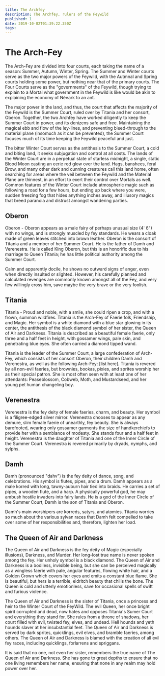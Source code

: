 ```yaml
---
title: The Archfey
description: The Archfey, rulers of the Feywild
published: 1
date: 2019-10-02T01:39:22.350Z
tags: 
---
```


# The Arch-Fey
The Arch-Fey are divided into four courts, each taking the name of a season: Summer, Autumn, Winter, Spring. The Summer and Winter courts serve as the two major powers of the Feywild, with the Autmnal and Spring courts holding some power, but nothing near that of the primary courts. The Four Courts serve as the "governments" of the Feywild, though trying to explain to a Mortal what government in the Feywild is like would be akin to explaining the economy of Néeark to an ant.

The major power in the land, and thus, the court that affects the majority of the Feywild is the Summer Court, ruled over by Titania and her consort, Oberon. Together, the two Archfey have worked diligently to keep the Summer Court in power, and its denizens safe and free. Maintaining the magical ebb and flow of the ley-lines, and preventing bleed-through to the material plane (insomuch as it can be prevented), the Summer Court focuses much of its time keeping the Feywild peaceful and just.

The bitter Winter Court serves as the antithesis to the Summer Court, a cold and biting land, it seeks subjugation and control at all costs. The lands of the Winter Court are in a perpetual state of starless midnight, a single, static Blood Moon casting an eerie red glow over the land. Hags, banshees, feral Drow, and many other dark and cunning creatures call this land home, often searching for areas where the veil between the Feywild and the Material Plane are thinnest, in an effort to exert their control over Mortals as well. Common features of the Winter Court include atmospheric magic such as following a road for a few hours, but ending up back where you were, sudden freezing fog that hides anything inches away, and illusory magics that breed paranoia and distrust amongst wandering parties.

## Oberon
Oberon - Oberon appears as a male fairy of perhaps unusual size (4' 6") with no wings, and is strongly muscled by fey standards. He wears a cloak made of green leaves stitched into brown leather. Oberon is the consort of Titania and a member of her Summer Court. He is the father of Damh and Verenestra. He is called King Oberon, but this is an honorific due to his marriage to Queen Titania; he has little political authority among the Summer Court.

Calm and apparently docile, he shows no outward signs of anger, even when directly insulted or slighted. However, his carefully planned and calculated revenges are commonly known amongst all of the Fey, and very few willingly cross him, save maybe the very brave or the very foolish.

## Titania
Titania - Proud and noble, with a smile, she could ripen a crop, and with a frown, summon wildfires. Titania is the Arch-Fey of Faerie folk, Friendship, and Magic. Her symbol is a white diamond with a blue star glowing in its center, the antithesis of the black diamond symbol of her sister, the Queen of Air and Darkness. Titania is described as a beautiful female faerie, only three and a half feet in height, with gossamer wings, pale skin, and penetrating blue eyes. She often carried a diamond tipped wand.

Titania is the leader of the Summer Court, a large confederation of Arch-Fey, which consists of her consort Oberon, their children Damh and Verenestra, as well as the following Arch-Fey: [list here]. Titania is revered by all non-evil faeries, but brownies, bookas, pixies, and sprites worship her as their special patron. She is most often seen with at least one of her attendants: Peaseblossom, Cobweb, Moth, and Mustardseed, and her young pet human changeling boy.

## Verenestra
Verenestra is the fey deity of female faeries, charm, and beauty. Her symbol is a filigree-edged silver mirror. Verenestra chooses to appear as any demure, slim female faerie of unearthly, fey beauty. She is always barefooted, wearing only gossamer garments the size of handkerchiefs to provide her with a semblance of modesty. She stands four and a half feet in height. Verenestra is the daughter of Titania and one of the Inner Circle of the Summer Court. Verenestra is revered primarily by dryads, nymphs, and sylphs.

## Damh
Damh (pronounced "dahv") is the fey deity of dance, song, and celebrations. His symbol is flutes, pipes, and a drum. Damh appears as a male korred with long, tawny-auburn hair tied into braids. He carries a set of pipes, a wooden flute, and a harp. A physically powerful god, he may ambush hostile invaders into fairy lands. He is a god of the Inner Circle of the Summer Court, Damh is the son of Titania and Oberon.

Damh's main worshipers are korreds, satyrs, and atomies. Titania worries so much about the various sylvan races that Damh felt compelled to take over some of her responsibilities and, therefore, lighten her load.

## The Queen of Air and Darkness
The Queen of Air and Darkness is the fey deity of Magic (especially illusions), Darkness, and Murder. Her long-lost true name is never spoken among the fey. Her unholy symbol is a black diamond. The Queen of Air and Darkness is a bodiless, invisible being, but she can be perceived magically as a wingless faerie with pale, angular features, flowing white hair, and a Golden Crown which covers her eyes and emits a constant blue flame. She is beautiful, but hers is a terrible, eldritch beauty that chills the bone. The Queen is cold and utterly emotionless, save for occasional spells of swift and furious violence.

The Queen of Air and Darkness is the sister of Titania, once a princess and heir to the Winter Court of the FeyWild. The evil Queen, her once bright spirit corrupted and dead, now hates and opposes Titania's Sumer Court and everything they stand for. She rules from a throne of shadows, her court filled with evil, twisted fey, elves, and undead. Hell hounds and yeth hounds slaver at her insubstantial feet. The Queen of Air and Darkness is served by dark sprites, quicklings, evil elves, and bramble faeries, among others. The Queen of Air and Darkness is blamed with the creation of all evil fey races, including quicklings, forlarrens and spriggans.

It is said that no one, not even her sister, remembers the true name of The Queen of Air and Darkness. She has gone to great depths to ensure that no one living remembers her name, ensuring that none in any realm may hold power over her.